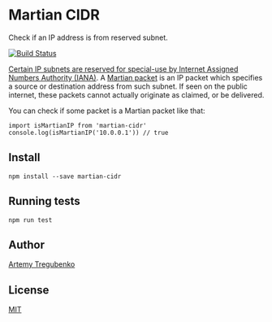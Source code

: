 # Martian CIDR

Check if an IP address is from reserved subnet.

[![Build Status](https://travis-ci.org/arty-name/martian-cidr.svg?branch=master)](https://travis-ci.org/arty-name/martian-cidr)

[Certain IP subnets are reserved for special-use by Internet Assigned Numbers 
Authority (IANA)](https://en.wikipedia.org/wiki/Reserved_IP_addresses). A 
[Martian packet](https://en.wikipedia.org/wiki/Martian_packet) is an IP packet which specifies 
a source or destination address from such subnet. If seen on the public internet, 
these packets cannot actually originate as claimed, or be delivered.

You can check if some packet is a Martian packet like that:

    import isMartianIP from 'martian-cidr'
    console.log(isMartianIP('10.0.0.1')) // true

## Install

    npm install --save martian-cidr
    
## Running tests
   
    npm run test
    
## Author

[Artemy Tregubenko](https://arty.name/)

## License

[MIT](https://github.com/arty-name/martian-cidr/blob/master/LICENSE.md)
